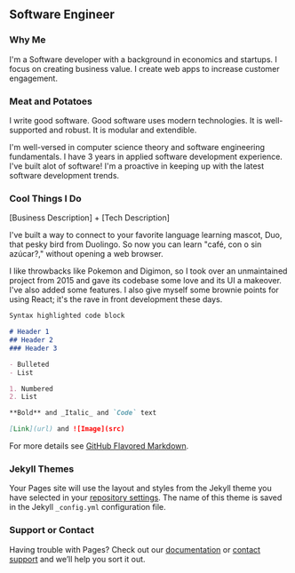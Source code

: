 ## Software Engineer


### Why Me

I'm a Software developer with a background in economics and startups. I focus on creating business value. I create web apps to increase customer engagement.

### Meat and Potatoes

I write good software. Good software uses modern technologies. It is well-supported and robust. It is modular and extendible.

I'm well-versed in computer science theory and software engineering fundamentals. I have 3 years in applied software development experience. I've built alot of software! I'm a proactive in keeping up with the latest software development trends.

### Cool Things I Do

[Business Description] + [Tech Description]

I've built a way to connect to your favorite language learning mascot, Duo, that pesky bird from Duolingo. So now you can learn "café, con o sin azúcar?," without opening a web browser.

I like throwbacks like Pokemon and Digimon, so I took over an unmaintained project from 2015 and gave its codebase some love and its UI a makeover. I've also added some features. I also give myself some brownie points for using React; it's the rave in front development these days. 

```markdown
Syntax highlighted code block

# Header 1
## Header 2
### Header 3

- Bulleted
- List

1. Numbered
2. List

**Bold** and _Italic_ and `Code` text

[Link](url) and ![Image](src)
```

For more details see [GitHub Flavored Markdown](https://guides.github.com/features/mastering-markdown/).

### Jekyll Themes

Your Pages site will use the layout and styles from the Jekyll theme you have selected in your [repository settings](https://github.com/normandy14/normand14.github.io/settings). The name of this theme is saved in the Jekyll `_config.yml` configuration file.

### Support or Contact

Having trouble with Pages? Check out our [documentation](https://help.github.com/categories/github-pages-basics/) or [contact support](https://github.com/contact) and we’ll help you sort it out.
